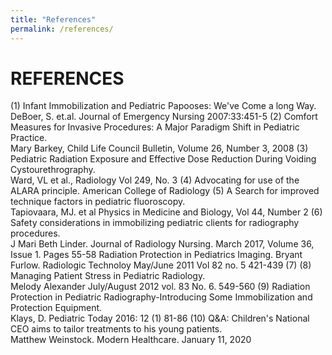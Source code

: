 ```yaml
---
title: "References"
permalink: /references/
---
```


# REFERENCES 
(1) Infant Immobilization and Pediatric Papooses: We've Come a long Way.<br>
    DeBoer, S. et.al. Journal of Emergency Nursing 2007:33:451-5 
(2) Comfort Measures for Invasive Procedures: A Major Paradigm Shift in Pediatric Practice.<br>
    Mary Barkey, Child Life Council Bulletin, Volume 26, Number 3, 2008 
(3) Pediatric Radiation Exposure and Effective Dose Reduction During Voiding Cystourethrography.<br>
    Ward, VL et al., Radiology Vol 249, No. 3 
(4) Advocating for use of the ALARA principle. American College of Radiology 
(5) A Search for improved technique factors in pediatric fluoroscopy.<br>
    Tapiovaara, MJ. et al Physics in Medicine and Biology, Vol 44, Number 2 
(6) Safety considerations in immobilizing pediatric clients for radiography procedures.<br>
    J Mari Beth Linder. Journal of Radiology Nursing. March 2017, Volume 36, Issue 1. Pages 55-58 Radiation Protection in Pediatrics Imaging. Bryant Furlow. Radiologic Technoloy May/June 2011 Vol 82 no. 5 421-439 
(7)
(8) Managing Patient Stress in Pediatric Radiology.<br>
    Melody Alexander July/August 2012 vol. 83 No. 6. 549-560 
(9) Radiation Protection in Pediatric Radiography-Introducing Some Immobilization and Protection Equipment.<br>
    Klays, D. Pediatric Today 2016: 12 (1) 81-86 
(10) Q&A: Children's National CEO aims to tailor treatments to his young patients.<br>
    Matthew Weinstock. Modern Healthcare. January 11, 2020 
